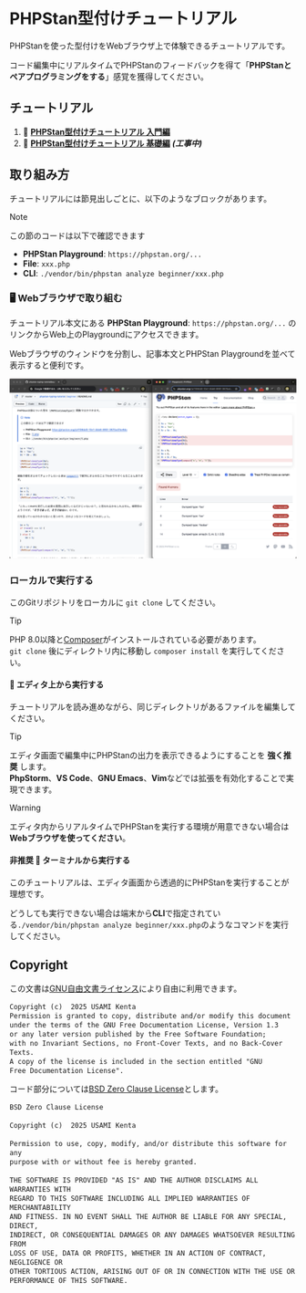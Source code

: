 # PHPStan型付けチュートリアル

PHPStanを使った型付けをWebブラウザ上で体験できるチュートリアルです。

コード編集中にリアルタイムでPHPStanのフィードバックを得て「**PHPStanとペアプログラミングをする**」感覚を獲得してください。

## チュートリアル

 1. 🌱 [**PHPStan型付けチュートリアル 入門編**](beginner/README.md)
 2. 🔰 [**PHPStan型付けチュートリアル 基礎編**](basic/README.md) ***(工事中)***

## 取り組み方

チュートリアルには節見出しごとに、以下のようなブロックがあります。

> [!NOTE]
> この節のコードは以下で確認できます
> * **PHPStan Playground**: `https://phpstan.org/...`
> * **File**: `xxx.php`
> * **CLI**: `./vendor/bin/phpstan analyze beginner/xxx.php`

### 🖥️ Webブラウザで取り組む

チュートリアル本文にある **PHPStan Playground**: `https://phpstan.org/...` のリンクからWeb上のPlaygroundにアクセスできます。

Webブラウザのウィンドウを分割し、記事本文とPHPStan Playgroundを並べて表示すると便利です。

![](./pictures/splited-screen.png)

### ローカルで実行する

このGitリポジトリをローカルに `git clone` してください。

> [!TIP]
> PHP 8.0以降と[Composer]がインストールされている必要があります。  
> `git clone` 後にディレクトリ内に移動し `composer install` を実行してください。

#### 📜 エディタ上から実行する

チュートリアルを読み進めながら、同じディレクトリがあるファイルを編集してください。

> [!TIP]
> エディタ画面で編集中にPHPStanの出力を表示できるようにすることを **強く推奨** します。  
> **PhpStorm**、**VS Code**、**GNU Emacs**、**Vim**などでは拡張を有効化することで実現できます。

> [!WARNING]
> エディタ内からリアルタイムでPHPStanを実行する環境が用意できない場合は**Webブラウザを使ってください**。

[Composer]: https://getcomposer.org/

#### **非推奨** 🚫 ターミナルから実行する

このチュートリアルは、エディタ画面から透過的にPHPStanを実行することが理想です。

どうしても実行できない場合は端末から**CLI**で指定されている`./vendor/bin/phpstan analyze beginner/xxx.php`のようなコマンドを実行してください。

## Copyright

この文書は[GNU自由文書ライセンス]により自由に利用できます。

    Copyright (c)  2025 USAMI Kenta
    Permission is granted to copy, distribute and/or modify this document
    under the terms of the GNU Free Documentation License, Version 1.3
    or any later version published by the Free Software Foundation;
    with no Invariant Sections, no Front-Cover Texts, and no Back-Cover Texts.
    A copy of the license is included in the section entitled "GNU
    Free Documentation License".

コード部分については[BSD Zero Clause License]とします。

    BSD Zero Clause License
    
    Copyright (c)  2025 USAMI Kenta
    
    Permission to use, copy, modify, and/or distribute this software for any
    purpose with or without fee is hereby granted.
    
    THE SOFTWARE IS PROVIDED "AS IS" AND THE AUTHOR DISCLAIMS ALL WARRANTIES WITH
    REGARD TO THIS SOFTWARE INCLUDING ALL IMPLIED WARRANTIES OF MERCHANTABILITY
    AND FITNESS. IN NO EVENT SHALL THE AUTHOR BE LIABLE FOR ANY SPECIAL, DIRECT,
    INDIRECT, OR CONSEQUENTIAL DAMAGES OR ANY DAMAGES WHATSOEVER RESULTING FROM
    LOSS OF USE, DATA OR PROFITS, WHETHER IN AN ACTION OF CONTRACT, NEGLIGENCE OR
    OTHER TORTIOUS ACTION, ARISING OUT OF OR IN CONNECTION WITH THE USE OR
    PERFORMANCE OF THIS SOFTWARE.

[GNU自由文書ライセンス]: https://www.gnu.org/licenses/fdl-1.3.html
[gfdl-ja]: https://doclicenses.opensource.jp/GFDL-1.2/GFDL-1.2.html
[BSD Zero Clause License]: https://choosealicense.com/licenses/0bsd/
